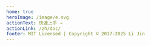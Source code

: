 ```yaml
---
home: true
heroImage: /image/e.svg
actionText: 快速上手 →
actionLink: /zh/doc/
footer: MIT Licensed | Copyright © 2017-2025 Li Jin
---
```


